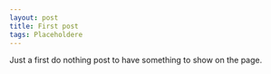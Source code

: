 ```yaml
---
layout: post
title: First post
tags: Placeholdere
---
```


Just a first do nothing post to have something to show on the page.
